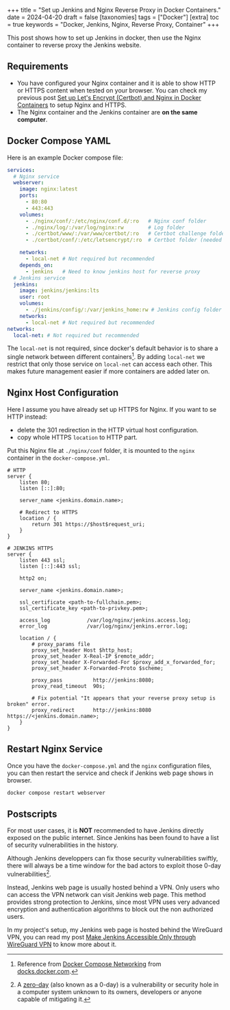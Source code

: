 +++
title = "Set up Jenkins and Nginx Reverse Proxy in Docker Containers."
date = 2024-04-20
draft = false
[taxonomies]
  tags = ["Docker"]
[extra]
  toc = true
	keywords = "Docker, Jenkins, Nginx, Reverse Proxy, Container"
+++

This post shows how to set up Jenkins in docker, then use the Nginx container to reverse proxy the Jenkins website.

## Requirements

* You have configured your Nginx container and it is able to show HTTP or HTTPS content when tested on your browser. You can check my previous post [Set up Let's Encrypt (Certbot) and Nginx in Docker Containers](/blog/nginx-certbot-docker) to setup Nginx and HTTPS.
* The Nginx container and the Jenkins container are **on the same computer**.

## Docker Compose YAML

Here is an example Docker compose file:

```yaml
services:
  # Nginx service
  webserver:
    image: nginx:latest
    ports:
      - 80:80
      - 443:443
    volumes:
      - ./nginx/conf/:/etc/nginx/conf.d/:ro   # Nginx conf folder
      - ./nginx/log/:/var/log/nginx:rw        # Log folder
      - ./certbot/www/:/var/www/certbot/:ro   # Certbot challenge folder (needed by certbot)
      - ./certbot/conf/:/etc/letsencrypt/:ro  # Certbot folder (needed by certbot)

    networks:
      - local-net # Not required but recommended
    depends_on:
      - jenkins   # Need to know jenkins host for reverse proxy
  # Jenkins service
  jenkins:
    image: jenkins/jenkins:lts
    user: root
    volumes:
      - ./jenkins/config/:/var/jenkins_home:rw # Jenkins config folder
    networks:
      - local-net # Not required but recommended
networks:
  local-net: # Not required but recommended
```

The `local-net` is not required, since docker's default behavior is to share a single network between different containers[^1]. By adding `local-net` we restrict that only those service on `local-net` can access each other. This makes future management easier if more containers are added later on.

## Nginx Host Configuration

Here I assume you have already set up HTTPS for Nginx. If you want to se HTTP instead:

* delete the 301 redirection in the HTTP virtual host configuration.
* copy whole HTTPS `location` to HTTP part. 

Put this Nginx file at `./nginx/conf` folder, it is mounted to the `nginx` container in the `docker-compose.yml`.

```
# HTTP
server {
    listen 80;
    listen [::]:80;

    server_name <jenkins.domain.name>;

    # Redirect to HTTPS
    location / {
        return 301 https://$host$request_uri;
    }
}

# JENKINS HTTPS
server {
    listen 443 ssl;
    listen [::]:443 ssl;

    http2 on;

    server_name <jenkins.domain.name>;

    ssl_certificate <path-to-fullchain.pem>;
    ssl_certificate_key <path-to-privkey.pem>;

    access_log            /var/log/nginx/jenkins.access.log;
    error_log             /var/log/nginx/jenkins.error.log;

    location / {
        # proxy_params file
        proxy_set_header Host $http_host;
        proxy_set_header X-Real-IP $remote_addr;
        proxy_set_header X-Forwarded-For $proxy_add_x_forwarded_for;
        proxy_set_header X-Forwarded-Proto $scheme;

        proxy_pass          http://jenkins:8080;
        proxy_read_timeout  90s;

        # Fix potential "It appears that your reverse proxy setup is broken" error.
        proxy_redirect      http://jenkins:8080 https://<jenkins.domain.name>;
    }
}
```

## Restart Nginx Service

Once you have the `docker-compose.yml` and the `nginx` configuration files, you can then restart the service and check if Jenkins web page shows in browser.

```bash
docker compose restart webserver
```

## Postscripts

For most user cases, it is **NOT** recommended to have Jenkins directly exposed on the public internet. Since Jenkins has been found to have a list of security vulnerabilities in the history. 

Although Jenkins developpers can fix those security vulnerabilities swiftly, there will always be a time window for the bad actors to exploit those 0-day vulnerabilities[^2].

Instead, Jenkins web page is usually hosted behind a VPN. Only users who can access the VPN network can visit Jenkins web page. This method provides strong protection to Jenkins, since most VPN uses very advanced encryption and authentication algorithms to block out the non authorized users.

In my project's setup, my Jenkins web page is hosted behind the WireGuard VPN, you can read my post [Make Jenkins Accessible Only through WireGuard VPN](/blog/protect-jenkins) to know more about it.


[^1]: Reference from [Docker Compose Networking](https://docs.docker.com/compose/networking/) from [docks.docker.com](https://docs.docker.com/).

[^2]: A [zero-day](https://en.wikipedia.org/wiki/Zero-day_vulnerability) (also known as a 0-day) is a vulnerability or security hole in a computer system unknown to its owners, developers or anyone capable of mitigating it.
